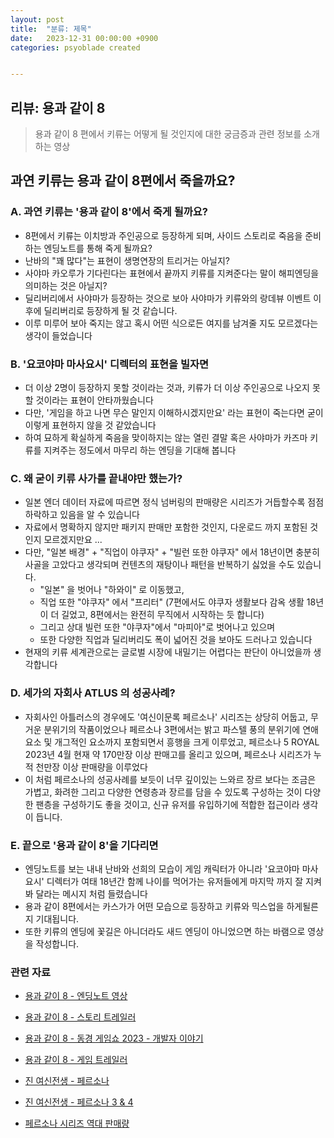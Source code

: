 ```yaml
---
layout: post
title:  "분류: 제목"
date:   2023-12-31 00:00:00 +0900
categories: psyoblade created


---
```


## 리뷰: 용과 같이 8

>   용과 같이 8 편에서 키류는 어떻게 될 것인지에 대한 궁금증과 관련 정보를 소개하는 영상

## 과연 키류는 용과 같이 8편에서 죽을까요?

### A. 과연 키류는 '용과 같이 8'에서 죽게 될까요?

* 8편에서 키류는 이치방과 주인공으로 등장하게 되며, 사이드 스토리로 죽음을 준비하는 엔딩노트를 통해 죽게 될까요?
* 난바의 "꽤 많다"는 표현이 생명연장의 트리거는 아닐지?
* 사야마 카오루가 기다린다는 표현에서 끝까지 키류를 지켜준다는 말이 해피엔딩을 의미하는 것은 아닐지?
* 딜리버리에서 사야마가 등장하는 것으로 보아 사야마가 키류와의 랑데뷰 이벤트 이후에 딜리버리로 등장하게 될 것 같습니다.
* 이루 미루어 보아 죽지는 않고 혹시 어떤 식으로든 여지를 남겨줄 지도 모르겠다는 생각이 들었습니다

### B. '요코야마 마사요시' 디렉터의 표현을 빌자면

* 더 이상 2명이 등장하지 못할 것이라는 것과, 키류가 더 이상 주인공으로 나오지 못 할 것이라는 표현이 안타까웠습니다
* 다만, '게임을 하고 나면 무슨 말인지 이해하시겠지만요' 라는 표현이 죽는다면 굳이 이렇게 표현하지 않을 것 같았습니다
* 하여 묘하게 확실하게 죽음을 맞이하지는 않는 열린 결말 혹은 사야마가 카즈마 키류를 지켜주는 정도에서 마무리 하는 엔딩을 기대해 봅니다

### C. 왜 굳이 키류 사가를 끝내야만 했는가?

* 일본 엔더 데이터 자료에 따르면 정식 넘버링의 판매량은 시리즈가 거듭할수록 점점 하락하고 있음을 알 수 있습니다
* 자료에서 명확하지 않지만 패키지 판매만 포함한 것인지, 다운로드 까지 포함된 것인지 모르겠지만요 ... 
* 다만, "일본 배경" + "직업이 야쿠자" + "빌런 또한 야쿠자" 에서 18년이면 충분히 사골을 고았다고 생각되며 컨텐츠의 재탕이나 패턴을 반복하기 싫었을 수도 있습니다. 
  * "일본" 을 벗어나 "하와이" 로 이동했고, 
  * 직업 또한 "야쿠자" 에서 "프리터" (7편에서도 야쿠자 생활보다 감옥 생활 18년이 더 길었고, 8편에서는 완전히 무직에서 시작하는 듯 합니다)
  * 그리고 상대 빌런 또한 "야쿠자"에서 "마피아"로 벗어나고 있으며
  * 또한 다양한 직업과 딜리버리도 폭이 넓어진 것을 보아도 드러나고 있습니다
* 현재의 키류 세계관으로는 글로벌 시장에 내밀기는 어렵다는 판단이 아니었을까 생각합니다

### D. 세가의 자회사 ATLUS 의 성공사례?

* 자회사인 아틀러스의 경우에도 '여신이문록 페르소나' 시리즈는 상당히 어둡고, 무거운 분위기의 작품이었으나 페르소나 3편에서는 밝고 파스텔 풍의 분위기에 연애요소 및 개그적인 요소까지 포함되면서 흥행을 크게 이루었고, 페르소나 5 ROYAL 2023년 4월 현재 약 170만장 이상 판매고를 올리고 있으며, 페르소나 시리즈가 누적 천만장 이상 판매량을 이루었다
* 이 처럼 페르소나의 성공사례를 보듯이 너무 깊이있는 느와르 장르 보다는 조금은 가볍고, 화려한 그리고 다양한 연령층과 장르를 담을 수 있도록 구성하는 것이 다양한 팬층을 구성하기도 좋을 것이고, 신규 유저를 유입하기에 적합한 접근이라 생각이 듭니다.

### E. 끝으로 '용과 같이 8'을 기다리면

* 엔딩노트를 보는 내내 난바와 선희의 모습이 게임 캐릭터가 아니라 '요코야마 마사요시' 디렉터가 여태 18년간 함께 나이를 먹어가는 유저들에게 마지막 까지 잘 지켜봐 달라는 메시지 처럼 들렸습니다
* 용과 같이 8편에서는 카스가가 어떤 모습으로 등장하고 키류와 믹스업을 하게될른지 기대됩니다. 
* 또한 키류의 엔딩에 꽃길은 아니더라도 새드 엔딩이 아니었으면 하는 바램으로 영상을 작성합니다.



### 관련 자료

* [용과 같이 8 - 엔딩노트 영상](https://www.youtube.com/watch?v=AB-nixwRfVQ&t=126s)
* [용과 같이 8 - 스토리 트레일러](https://www.youtube.com/watch?v=2U6Q48edrc0&t=242s)
* [용과 같이 8 - 동경 게임쇼 2023 - 개발자 이야기](https://www.youtube.com/watch?v=K6iPbXptqIs)
* [용과 같이 8 - 게임 트레일러](https://www.youtube.com/watch?v=t_DQ3J73oYI)
* [진 여신전생 - 페르소나](https://www.youtube.com/watch?v=6l14KsdVqbU)
* [진 여신전생 - 페르소나 3 & 4](https://www.youtube.com/watch?v=K2XjA9XNosU)

* [페르소나 시리즈 역대 판매량](https://daique26.com/persona-ranking/)